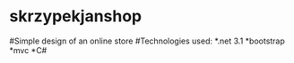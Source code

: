 # skrzypekjanshop
#Simple design of an online store
#Technologies used:
*.net 3.1
*bootstrap
*mvc
*C#
